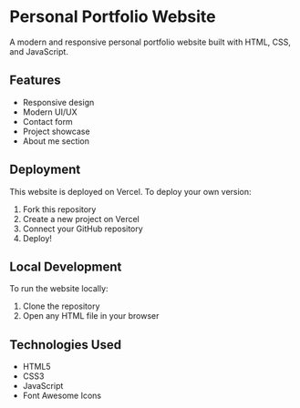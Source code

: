 # Personal Portfolio Website

A modern and responsive personal portfolio website built with HTML, CSS, and JavaScript.

## Features

- Responsive design
- Modern UI/UX
- Contact form
- Project showcase
- About me section

## Deployment

This website is deployed on Vercel. To deploy your own version:

1. Fork this repository
2. Create a new project on Vercel
3. Connect your GitHub repository
4. Deploy!

## Local Development

To run the website locally:

1. Clone the repository
2. Open any HTML file in your browser

## Technologies Used

- HTML5
- CSS3
- JavaScript
- Font Awesome Icons 